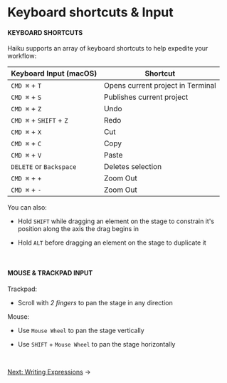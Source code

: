 # Keyboard shortcuts &amp; Input

#### KEYBOARD SHORTCUTS

Haiku supports an array of keyboard shortcuts to help expedite your workflow:

| Keyboard Input (macOS) | Shortcut |
| -- | -- |
| `CMD ⌘` + `T` | Opens current project in Terminal |
| `CMD ⌘` + `S` | Publishes current project |
| `CMD ⌘` + `Z` | Undo |
| `CMD ⌘` + `SHIFT` + `Z` | Redo |
| `CMD ⌘` + `X` | Cut |
| `CMD ⌘` + `C` | Copy |
| `CMD ⌘` + `V` | Paste |
| `DELETE` or `Backspace` | Deletes selection |
| `CMD ⌘` + `+` | Zoom Out |
| `CMD ⌘` + `-` | Zoom Out |

You can also:

* Hold `SHIFT` while dragging an element on the stage to constrain it's position along the axis the drag begins in

* Hold `ALT` before dragging an element on the stage to duplicate it

<br>

#### MOUSE &amp; TRACKPAD INPUT

Trackpad:

* Scroll with _2 fingers_ to pan the stage in any direction

Mouse:

* Use `Mouse Wheel` to pan the stage vertically

* Use `SHIFT` + `Mouse Wheel` to pan the stage horizontally

<br>

[Next: Writing Expressions](/using-haiku/writing-expressions.md) &rarr;
